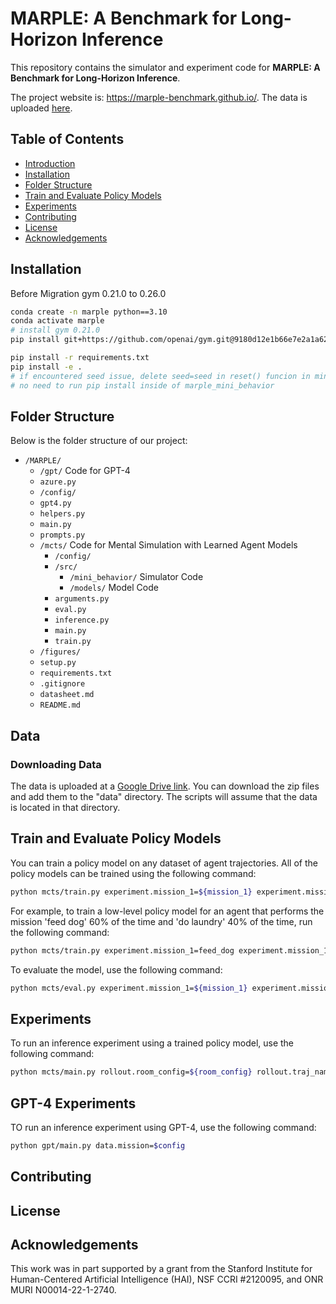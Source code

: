 # MARPLE: A Benchmark for Long-Horizon Inference
This repository contains the simulator and experiment code for **MARPLE: A Benchmark for Long-Horizon Inference**.

The project website is: https://marple-benchmark.github.io/.
The data is uploaded [here](https://drive.google.com/drive/folders/1zXsErNVOMYjBMWzTnmZS4e4aIljWlRce?usp=sharing).

## Table of Contents

- [Introduction](#introduction)
- [Installation](#installation)
- [Folder Structure](#folder-structure)
- [Train and Evaluate Policy Models](#train-and-evaluate-policy-models)
- [Experiments](#experiments)
- [Contributing](#contributing)
- [License](#license)
- [Acknowledgements](#acknowledgements)

## Installation
Before Migration gym 0.21.0 to 0.26.0
```bash
conda create -n marple python==3.10
conda activate marple
# install gym 0.21.0
pip install git+https://github.com/openai/gym.git@9180d12e1b66e7e2a1a622614f787a6ec147ac40

pip install -r requirements.txt
pip install -e .
# if encountered seed issue, delete seed=seed in reset() funcion in minigrid.py
# no need to run pip install inside of marple_mini_behavior
``` 

## Folder Structure
Below is the folder structure of our project:

- `/MARPLE/`
  -  `/gpt/` Code for GPT-4 
    - `azure.py`
    - `/config/`	
    - `gpt4.py`
    - `helpers.py` 
    - `main.py`
    - `prompts.py` 
  - `/mcts/` Code for Mental Simulation with Learned Agent Models 
    - `/config/`
    - `/src/`
      - `/mini_behavior/` Simulator Code
      - `/models/` Model Code
    - `arguments.py`
    - `eval.py`
    - `inference.py`
    - `main.py`
    - `train.py`
  - `/figures/`
  - `setup.py`
  - `requirements.txt`
  - `.gitignore`
  - `datasheet.md`
  - `README.md`

## Data
### Downloading Data
The data is uploaded at a [Google Drive link](https://drive.google.com/drive/folders/1c4ncerbpZMyWxhDs-ysPze6LxQ4lgW3e?usp=drive_link). You can download the zip files and add them to the "data" directory. The scripts will assume that the data is located in that directory.
<!-- ### Generating Data -->

## Train and Evaluate Policy Models
You can train a policy model on any dataset of agent trajectories. All of the policy models can be trained using the following command:
```bash
python mcts/train.py experiment.mission_1=${mission_1} experiment.mission_1_pref=${mission_1_pref} experiment.mission_2=${mission_2} experiment.mission_2_pref=${mission_2_pref} model.model_name=${model_name}
```

For example, to train a low-level policy model for an agent that performs the mission 'feed dog' 60% of the time and 'do laundry' 40% of the time, run the following command:
```bash
python mcts/train.py experiment.mission_1=feed_dog experiment.mission_1_pref=0.6 experiment.mission_2=take_shower experiment.mission_2_pref=0.4 model.model_name=low_policy
```

To evaluate the  model, use the following command: 
```bash
python mcts/eval.py experiment.mission_1=${mission_1} experiment.mission_1_pref=${mission_1_pref} experiment.mission_2=${mission_2} experiment.mission_2_pref=${mission_2_pref} model.model_name=${model_name} model.checkpoint_name=${checkpoint_name} data.split=${split} model.dirpath=${checkpoint_path} experiment.results_dir=${results_dir}
```

## Experiments
To run an inference experiment using a trained policy model, use the following command:
```bash
python mcts/main.py rollout.room_config=${room_config} rollout.traj_name=${traj_name} rollout.a_mission=${a_mission} rollout.b_mission=${b_mission} rollout.a_pref=${a_pref} rollout.b_pref=${b_pref}  experiment.agent=${inference_answer} experiment.experiment_name=${experiment_name}  model.dirpath=${data_level}
```

## GPT-4 Experiments
TO run an inference experiment using GPT-4, use the following command:
```bash
python gpt/main.py data.mission=$config 
```
## Contributing

## License

## Acknowledgements
This work was in part supported by a grant from the Stanford Institute for Human-Centered Artificial Intelligence (HAI), NSF CCRI #2120095, and ONR MURI N00014-22-1-2740.
